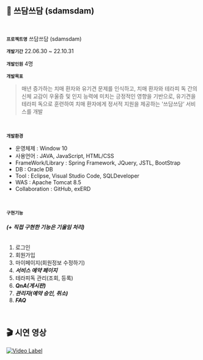## 🐶 쓰담쓰담 (sdamsdam)
<br>

**`프로젝트명`** 쓰담쓰담 (sdamsdam)

**`개발기간`** 22.06.30 ~ 22.10.31

**`개발인원`** 4명

**`개발목표`**
>매년 증가하는 치매 환자와 유기견 문제를 인식하고, 치매 환자와 테라피 독 간의 신체 교감이 우울증 및 인지 능력에 미치는 긍정적인 영향을 기반으로, 유기견을 테라피 독으로 훈련하여 치매 환자에게 정서적 지원을 제공하는 '쓰담쓰담’ 서비스를 개발

<br>

**`개발환경`**
- 운영체제 : Window 10
- 사용언어 : JAVA, JavaScript, HTML/CSS
- FrameWork/Library : Spring Framework, JQuery, JSTL, BootStrap
- DB : Oracle DB
- Tool : Eclipse, Visual Studio Code, SQLDeveloper
- WAS : Apache Tomcat 8.5
- Collaboration : GitHub, exERD

<br>

**`구현기능`**
###### ***(+ 직접 구현한 기능은 기울임 처리)***

1.  로그인
2.  회원가입
3.  마이페이지(회원정보 수정하기)
4.  ***서비스 예약 페이지***
5.  테라피독 관리(조회, 등록)
6.   ***QnA(게시판)***
7.   ***관리자(예약 승인, 취소)***
8.   ***FAQ***

<br>

## 🎬 시연 영상
[![Video Label](http://img.youtube.com/vi/o-9koJ5LS58/0.jpg)](https://youtu.be/o-9koJ5LS58)

